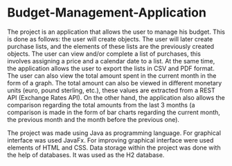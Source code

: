 # Budget-Management-Application

The project is an application that allows the user to manage his budget.
This is done as follows: the user will create objects. The user will later create purchase lists, and the elements of these lists are the previously created objects.
The user can view and/or complete a list of purchases, this involves assigning a price and a calendar date to a list.
At the same time, the application allows the user to export the lists in CSV and PDF format. 
The user can also view the total amount spent in the current month in the form of a graph. 
The total amount can also be viewed in different monetary units (euro, pound sterling, etc.), these values are extracted from a REST API (Exchange Rates API).
 On the other hand, the application also allows the comparison regarding the total amounts from the last 3 months 
 (a comparison is made in the form of bar charts regarding the current month, the previous month and the month before the previous one).
 
 The project was made using Java as programming language. 
 For graphical interface was used JavaFx. For improving graphical interface were used elements of HTML and CSS. 
 Data storage within the project was done with the help of databases. It was used as the H2 database.
